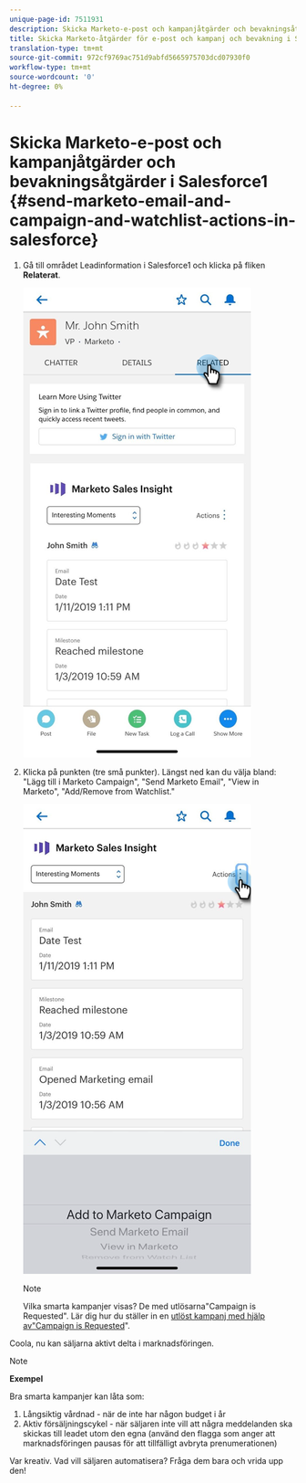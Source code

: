 ```yaml
---
unique-page-id: 7511931
description: Skicka Marketo-e-post och kampanjåtgärder och bevakningsåtgärder i Salesforce1 - Marketo Docs - Produktdokumentation
title: Skicka Marketo-åtgärder för e-post och kampanj och bevakning i Salesforce1
translation-type: tm+mt
source-git-commit: 972cf9769ac751d9abfd5665975703dcd07930f0
workflow-type: tm+mt
source-wordcount: '0'
ht-degree: 0%

---
```



# Skicka Marketo-e-post och kampanjåtgärder och bevakningsåtgärder i Salesforce1 {#send-marketo-email-and-campaign-and-watchlist-actions-in-salesforce}

1. Gå till området Leadinformation i Salesforce1 och klicka på fliken **Relaterat**.

   ![](assets/one-1.png)

1. Klicka på punkten (tre små punkter). Längst ned kan du välja bland: &quot;Lägg till i Marketo Campaign&quot;, &quot;Send Marketo Email&quot;, &quot;View in Marketo&quot;, &quot;Add/Remove from Watchlist.&quot;

   ![](assets/two-1.png)

   >[!NOTE]
   >
   >Vilka smarta kampanjer visas? De med utlösarna&quot;Campaign is Requested&quot;. Lär dig hur du ställer in en [utlöst kampanj med hjälp av&quot;Campaign is Requested](/help/marketo/product-docs/core-marketo-concepts/smart-campaigns/flow-actions/request-campaign.md)&quot;.

Coola, nu kan säljarna aktivt delta i marknadsföringen.

>[!NOTE]
>
>**Exempel**
>
>Bra smarta kampanjer kan låta som:
>
>1. Långsiktig vårdnad - när de inte har någon budget i år
>1. Aktiv försäljningscykel - när säljaren inte vill att några meddelanden ska skickas till leadet utom den egna (använd den flagga som anger att marknadsföringen pausas för att tillfälligt avbryta prenumerationen)

>
>
Var kreativ. Vad vill säljaren automatisera? Fråga dem bara och vrida upp den!
